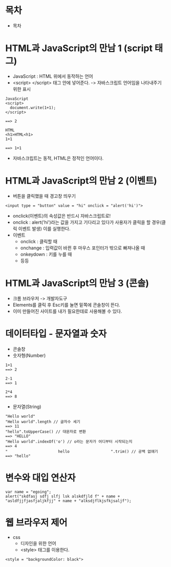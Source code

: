 # 목차
- 목차

# HTML과 JavaScript의 만남 1 (script 태그)
- JavaScript : HTML 위에서 동작하는 언어
- \<script> \</script> 태그 안에 넣어준다. -> 자바스크립트 언어임을 나타내주기 위한 표시
```
JavaScript
<script>
  document.write(1+1);
</script>

==> 2

HTML
<h1>HTML<h1>
1+1

==> 1+1
```
- 자바스크립트는 동적, HTML은 정적인 언어이다.

# HTML과 JavaScript의 만남 2 (이벤트)
- 버튼을 클릭했을 때 경고창 띄우기
```
<input type = "button" value = "hi" onclick = "alert('hi')">
```
- onclick(이벤트)의 속성값은 반드시 자바스크립트로!
- onclick : alert('hi')라는 값을 가지고 기다리고 있다가 사용자가 클릭을 할 경우(클릭 이벤트 발생) 이를 실행한다. 
- 이벤트
  - onclick : 클릭할 때
  - onchange : 입력값이 바뀐 후 마우스 포인터가 밖으로 빠져나올 때
  - onkeydown : 키를 누를 때
  - 등등    

# HTML과 JavaScript의 만남 3 (콘솔)
- 크롬 브라우저 -> 개발자도구
- Elements를 클릭 후 Esc키를 눌면 밑쪽에 콘솔창이 뜬다.
- 이미 만들어진 사이트를 내가 필요한데로 사용해볼 수 있다.

# 데이터타입 - 문자열과 숫자
- 콘솔창
- 숫자형(Number)
```
1+1
==> 2

2-1
==> 1

2*4
==> 8
```
- 문자열(String)
```
"Hello world"
"Hello world".length // 글자수 세기
==> 11
"hello".toUpperCase() // 대문자로 변환
==> "HELLO"
"Hello world".indexOf('o') // o라는 문자가 어디부터 시작되는지
==> 4
"                      hello                  ".trim() // 공백 없애기
==> "hello"
```

# 변수와 대입 연산자
```
var name = "egoing";
alert("skdfasj sdfj slfj lsk alskdfjld f" + name + "asldfjjfjasfjaljkfjj" + name + "alksdjflkjsfkjsaljf");
```

# 웹 브라우저 제어
- css
  - 디자인을 위한 언어
  - \<style> 태그를 이용한다.
```
<style = "backgroundColor: black">
```
















